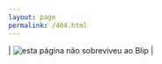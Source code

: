 ```yaml
---
layout: page
permalink: /404.html
---
```


| ![esta página não sobreviveu ao Blip](https://itxesco.github.io/assets/figuras/404.png "Página não encontrada") |
